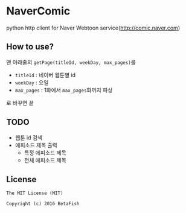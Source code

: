 # NaverComic
python http client for Naver Webtoon service(http://comic.naver.com)

## How to use?
맨 아래줄의 `getPage(titleId, weekDay, max_pages)`를
 * `titleId` : 네이버 웹툰별 id
 * `weekDay` : 요일
 * `max_pages` : 1화에서 `max_pages`화까지 파싱

로 바꾸면 끝

## TODO
* 웹툰 id 검색
* 에피소드 제목 출력
  * 특정 에피소드 제목
  * 전체 에피소드 제목

## License
```
The MIT License (MIT)

Copyright (c) 2016 BetaFish
```
